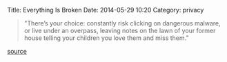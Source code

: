 Title: Everything Is Broken
Date: 2014-05-29 10:20
Category: privacy

> "There’s your choice: constantly risk clicking on dangerous malware, or live under an overpass, leaving notes on the lawn of your former house telling your children you love them and miss them.”

[source](https://medium.com/message/everything-is-broken-81e5f33a24e1)